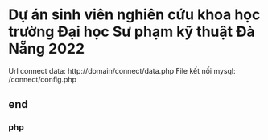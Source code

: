 # Dự án sinh viên nghiên cứu khoa học trường Đại học Sư phạm kỹ thuật Đà Nẵng 2022
Url connect data: http://domain/connect/data.php
File kết nối mysql: /connect/config.php
## end
### php
